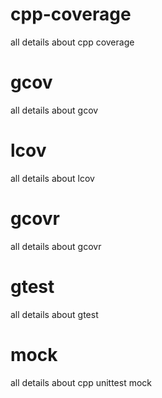 # cpp-coverage
all details about cpp coverage

# gcov

all details about gcov

# lcov

all details about lcov

# gcovr

all details about gcovr

# gtest

all details about gtest

# mock

all details about cpp unittest mock


